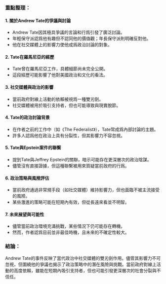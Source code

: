 ### 重點整理：

#### 1. **關於Andrew Tate的爭議與討論**
   - Andrew Tate因其極具爭議的言論和行爲引發了廣泛討論。
   - 年輕保守派認爲他有趣但不認同他的價值觀；年長保守派則明確反對他。
   - 他在社交媒體上的影響力使他成爲政治討論的對象。

#### 2. **Tate在羅馬尼亞的經歷**
   - Tate曾在羅馬尼亞工作，具體細節尚未完全公開。
   - 這段經歷可能影響了他對美國政治和文化的看法。

#### 3. **社交媒體與政治的影響**
   - 當前政府對線上活動的依賴被視爲一種雙刃劍。
   - 社交媒體被用於吸引支持者，但也可能導致與現實脫節。

#### 4. **Tate的政治討論背景**
   - 在作者之前的工作中（如《The Federalist》），Tate常成爲內部討論的主題。
   - 許多人認爲他在政治上具有分裂性，但其影響力不容忽視。

#### 5. **Tate與Epstein案件的聯繫**
   - 提到Tate與Jeffrey Epstein的關聯，暗示可能存在更深層次的政治陰謀。
   - 儘管沒有直接證據，但這種聯繫被用來質疑當前政府的行爲。

#### 6. **政治策略與風險評估**
   - 當前政府通過非常規手段（如社交媒體）維持影響力，但也面臨不被主流接受的風險。
   - 某些激進的策略可能在短期內有效，但從長遠來看並不明智。

#### 7. **未來展望與可能性**
   - 儘管當前政治環境充滿挑戰，某些情況下仍可能存在轉機。
   - 然而，作者認爲目前並非最佳時機，且未來的不確定性較大。

### 結論：
Andrew Tate的事件反映了當代政治中社交媒體的雙刃劍作用。儘管其影響力不可忽視，但圍繞他的爭議也揭示了政治策略中的潛在風險與挑戰。當前政府對線上活動的高度依賴，雖能在短期內吸引支持者，但也可能引發更深層次的社會分裂與不信任。